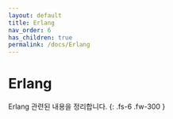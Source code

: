 ```yaml
---
layout: default
title: Erlang
nav_order: 6
has_children: true
permalink: /docs/Erlang
---
```


# Erlang
Erlang 관련된 내용을 정리합니다.
{: .fs-6 .fw-300 }